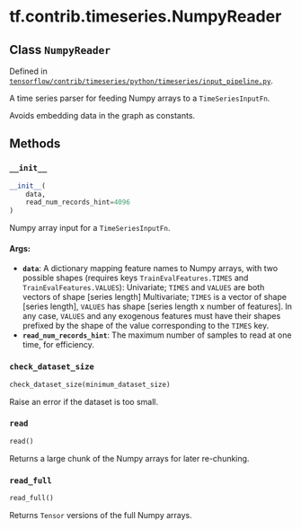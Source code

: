 <div itemscope itemtype="http://developers.google.com/ReferenceObject">
<meta itemprop="name" content="tf.contrib.timeseries.NumpyReader" />
<meta itemprop="property" content="__init__"/>
<meta itemprop="property" content="check_dataset_size"/>
<meta itemprop="property" content="read"/>
<meta itemprop="property" content="read_full"/>
</div>

# tf.contrib.timeseries.NumpyReader

## Class `NumpyReader`





Defined in [`tensorflow/contrib/timeseries/python/timeseries/input_pipeline.py`](https://www.tensorflow.org/code/tensorflow/contrib/timeseries/python/timeseries/input_pipeline.py).

A time series parser for feeding Numpy arrays to a `TimeSeriesInputFn`.

Avoids embedding data in the graph as constants.

## Methods

<h3 id="__init__"><code>__init__</code></h3>

``` python
__init__(
    data,
    read_num_records_hint=4096
)
```

Numpy array input for a `TimeSeriesInputFn`.

#### Args:

* <b>`data`</b>: A dictionary mapping feature names to Numpy arrays, with two
    possible shapes (requires keys `TrainEvalFeatures.TIMES` and
    `TrainEvalFeatures.VALUES`):
      Univariate; `TIMES` and `VALUES` are both vectors of shape [series
        length]
      Multivariate; `TIMES` is a vector of shape [series length], `VALUES`
        has shape [series length x number of features].
    In any case, `VALUES` and any exogenous features must have their shapes
    prefixed by the shape of the value corresponding to the `TIMES` key.
* <b>`read_num_records_hint`</b>: The maximum number of samples to read at one time,
    for efficiency.

<h3 id="check_dataset_size"><code>check_dataset_size</code></h3>

``` python
check_dataset_size(minimum_dataset_size)
```

Raise an error if the dataset is too small.

<h3 id="read"><code>read</code></h3>

``` python
read()
```

Returns a large chunk of the Numpy arrays for later re-chunking.

<h3 id="read_full"><code>read_full</code></h3>

``` python
read_full()
```

Returns `Tensor` versions of the full Numpy arrays.



